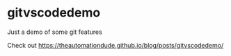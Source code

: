 # gitvscodedemo
Just a demo of some git features

Check out https://theautomationdude.github.io/blog/posts/gitvscodedemo/
